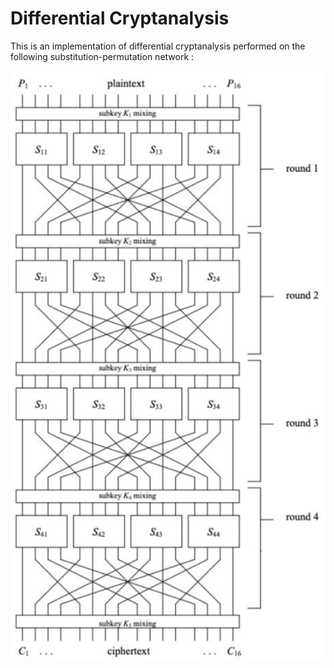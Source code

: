 # Differential Cryptanalysis

This is an implementation of differential cryptanalysis performed on the following substitution-permutation network :

![](https://github.com/arnaudlheureux/DifferentialCryptanalysis/blob/master/SPN.png)
